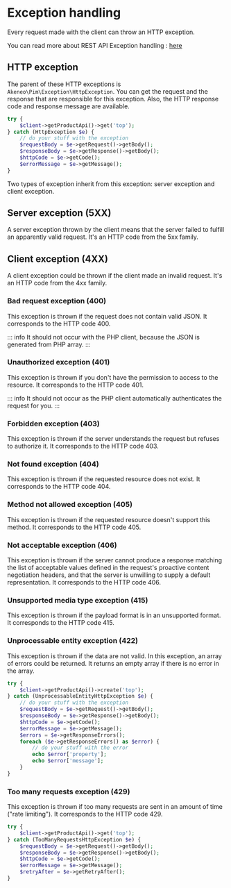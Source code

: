 # Exception handling

Every request made with the client can throw an HTTP exception.

You can read more about REST API Exception handling : [here](https://api.akeneo.com/documentation/responses.html#)

## HTTP exception

The parent of these HTTP exceptions is `Akeneo\Pim\Exception\HttpException`.
You can get the request and the response that are responsible for this exception. Also, the HTTP response code and response message are available.
 
```php
try {
    $client->getProductApi()->get('top');
} catch (HttpException $e) {
    // do your stuff with the exception
    $requestBody = $e->getRequest()->getBody();
    $responseBody = $e->getResponse()->getBody();
    $httpCode = $e->getCode(); 
    $errorMessage = $e->getMessage(); 
}
```

 
Two types of exception inherit from this exception: server exception and client exception.

## Server exception (5XX)

A server exception thrown by the client means that the server failed to fulfill an apparently valid request.
It's an HTTP code from the 5xx family.

## Client exception (4XX)

A client exception could be thrown if the client made an invalid request.
It's an HTTP code from the 4xx family.

### Bad request exception (400)

This exception is thrown if the request does not contain valid JSON. It corresponds to the HTTP code 400.

::: info
It should not occur with the PHP client, because the JSON is generated from PHP array.
:::

### Unauthorized exception (401)

This exception is thrown if you don't have the permission to access to the resource. It corresponds to the HTTP code 401.

::: info
It should not occur as the PHP client automatically authenticates the request for you.
:::

### Forbidden exception (403)

This exception is thrown if the server understands the request but refuses to authorize it.
It corresponds to the HTTP code 403.

### Not found exception (404)

This exception is thrown if the requested resource does not exist. It corresponds to the HTTP code 404.

### Method not allowed exception (405)

This exception is thrown if the requested resource doesn't support this method. It corresponds to the HTTP code 405.

### Not acceptable exception (406)

This exception is thrown if the server cannot produce a response matching the list of acceptable values defined in the
request's proactive content negotiation headers, and that the server is unwilling to supply a default representation.
It corresponds to the HTTP code 406.

### Unsupported media type exception (415)

This exception is thrown if the payload format is in an unsupported format. It corresponds to the HTTP code 415.

### Unprocessable entity exception (422)

This exception is thrown if the data are not valid. In this exception, an array of errors could be returned.
It returns an empty array if there is no error in the array.

```php
try {
    $client->getProductApi()->create('top');
} catch (UnprocessableEntityHttpException $e) {
    // do your stuff with the exception
    $requestBody = $e->getRequest()->getBody();
    $responseBody = $e->getResponse()->getBody();
    $httpCode = $e->getCode(); 
    $errorMessage = $e->getMessage(); 
    $errors = $e->getResponseErrors();
    foreach ($e->getResponseErrors() as $error) {
        // do your stuff with the error
        echo $error['property'];
        echo $error['message'];
    }
}
```

### Too many requests exception (429)

This exception is thrown if too many requests are sent in an amount of time ("rate limiting").
It corresponds to the HTTP code 429.

```php
try {
    $client->getProductApi()->get('top');
} catch (TooManyRequestsHttpException $e) {
    $requestBody = $e->getRequest()->getBody();
    $responseBody = $e->getResponse()->getBody();
    $httpCode = $e->getCode();
    $errorMessage = $e->getMessage();
    $retryAfter = $e->getRetryAfter();
}
```